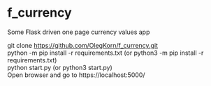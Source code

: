 # f_currency
Some Flask driven one page currency values app

git clone https://github.com/OlegKorn/f_currency.git  
python -m pip install -r requirements.txt (or python3 -m pip install -r requirements.txt)  
python start.py (or python3 start.py)  
Open browser and go to https://localhost:5000/  
 
